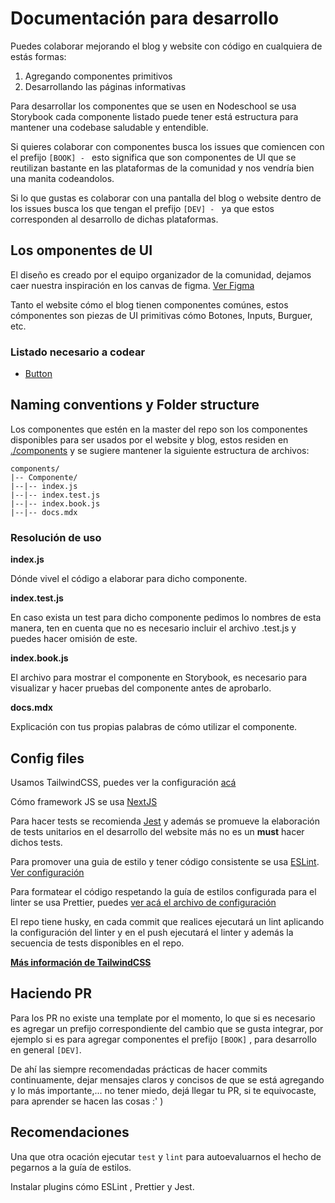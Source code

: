 # Documentación para desarrollo

Puedes colaborar mejorando el blog y website con código en cualquiera de estás formas:

1. Agregando componentes primitivos
2. Desarrollando las páginas informativas

Para desarrollar los componentes que se usen en Nodeschool se usa Storybook cada componente listado puede tener está estructura para mantener una codebase saludable y entendible.

Si quieres colaborar con componentes busca los issues que comiencen con el prefijo `[BOOK] - ` esto significa que son componentes de UI que se reutilizan bastante en las plataformas de la comunidad y nos vendría bien una manita codeandolos.

Si lo que gustas es colaborar con una pantalla del blog o website dentro de los issues busca los que tengan el prefijo `[DEV] - ` ya que estos corresponden al desarrollo de dichas plataformas.

## Los omponentes de UI

El diseño es creado por el equipo organizador de la comunidad, dejamos caer nuestra inspiración en los canvas de figma. [Ver Figma](https://www.figma.com/file/0OwX2E9ex58fR1m0zEqRIR/NodeSchool-SM?node-id=891%3A6)

Tanto el website cómo el blog tienen componentes comúnes, estos cómponentes son piezas de UI primitivas cómo Botones, Inputs, Burguer, etc.

### Listado necesario a codear

- [Button](./Button.md)

## Naming conventions y Folder structure

Los componentes que estén en la master del repo son los componentes disponibles para ser usados por el website y blog, estos residen en [./components](https://github.com/nodeschoolsm/website/tree/master/components) y se sugiere mantener la siguiente estructura de archivos:

```
components/
|-- Componente/
|--|-- index.js
|--|-- index.test.js
|--|-- index.book.js
|--|-- docs.mdx
```

### Resolución de uso

**index.js**

Dónde vivel el código a elaborar para dicho componente.

**index.test.js**

En caso exista un test para dicho componente pedimos lo nombres de esta manera, ten en cuenta que no es necesario incluir el archivo .test.js y puedes hacer omisión de este.

**index.book.js**

El archivo para mostrar el componente en Storybook, es necesario para visualizar y hacer pruebas del componente antes de aprobarlo.

**docs.mdx**

Explicación con tus propias palabras de cómo utilizar el componente.

## Config files

Usamos TailwindCSS, puedes ver la configuración [acá](https://github.com/nodeschoolsm/website/blob/master/tailwind.config.js)

Cómo framework JS se usa [NextJS](https://nextjs.org/)

Para hacer tests se recomienda [Jest](https://jestjs.io/) y además se promueve la elaboración de tests unitarios en el desarrollo del website más no es un **must** hacer dichos tests.

Para promover una guia de estilo y tener código consistente se usa [ESLint](https://eslint.org/). [Ver configuración](https://github.com/nodeschoolsm/website/blob/master/.eslintrc.js)

Para formatear el código respetando la guía de estilos configurada para el linter se usa Prettier, puedes [ver acá el archivo de configuración](https://github.com/nodeschoolsm/website/blob/master/.prettierrc)

El repo tiene husky, en cada commit que realices ejecutará un lint aplicando la configuración del linter y en el push ejecutará el linter y además la secuencia de tests disponibles en el repo.

**[Más información de TailwindCSS](https://github.com/nodeschoolsm/website/blob/master/docs/TailwindCSS.md)**

## Haciendo PR

Para los PR no existe una template por el momento, lo que si es necesario es agregar un prefijo correspondiente del cambio que se gusta integrar, por ejemplo si es para agregar componentes el prefijo `[BOOK]` , para desarrollo en general `[DEV]`.

De ahí las siempre recomendadas prácticas de hacer commits continuamente, dejar mensajes claros y concisos de que se está agregando y lo más importante,... no tener miedo, dejá llegar tu PR, si te equivocaste, para aprender se hacen las cosas :' )


## Recomendaciones

Una que otra ocación ejecutar `test` y `lint` para autoevaluarnos el hecho de pegarnos a la guía de estilos.

Instalar plugins cómo ESLint , Prettier y Jest.